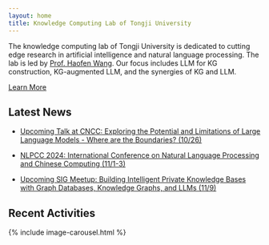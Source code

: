 ```yaml
---
layout: home
title: Knowledge Computing Lab of Tongji University
---
```

The knowledge computing lab of Tongji University is dedicated to cutting edge research in artificial intelligence and natural language processing. The lab is led by [Prof. Haofen Wang](/people/wang-haofen/). Our focus includes LLM for KG construction, KG-augmented LLM, and the synergies of KG and LLM.

[Learn More](/about)



## Latest News
- [Upcoming Talk at CNCC: Exploring the Potential and Limitations of Large Language Models - Where are the Boundaries? (10/26)](https://mp.weixin.qq.com/s/020XW3DgypRcTZNbBw4gQQ)

- [NLPCC 2024: International Conference on Natural Language Processing and Chinese Computing (11/1-3)](https://mp.weixin.qq.com/s/y2pdL5BHnovjAofgM6pRJA?poc_token=HLpdFmejspDHVId_rGfaefCozNxrf1Ns22FF2eu1)


- [Upcoming SIG Meetup: Building Intelligent Private Knowledge Bases with Graph Databases, Knowledge Graphs, and LLMs (11/9)](https://mp.weixin.qq.com/s/zwcuaVzyVFTalnN-_JZNzQ)


## Recent Activities

{% include image-carousel.html %}